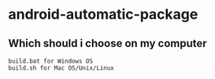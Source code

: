 # android-automatic-package

## Which should i choose on my computer
	build.bat for Windows OS
	build.sh for Mac OS/Unix/Linux
